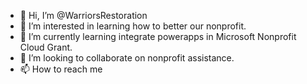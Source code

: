 - 👋 Hi, I’m @WarriorsRestoration
- 👀 I’m interested in learning how to better our nonprofit.
- 🌱 I’m currently learning integrate powerapps in Microsoft Nonprofit Cloud Grant.
- 💞️ I’m looking to collaborate on nonprofit assistance.
- 📫 How to reach me 

<!---
WarriorsRestoration/WarriorsRestoration is a ✨ special ✨ repository because its `README.md` (this file) appears on your GitHub profile.
You can click the Preview link to take a look at your changes.
--->
